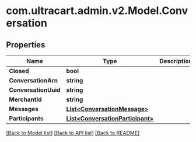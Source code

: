 
# com.ultracart.admin.v2.Model.Conversation

## Properties

Name | Type | Description | Notes
------------ | ------------- | ------------- | -------------
**Closed** | **bool** |  | [optional] 
**ConversationArn** | **string** |  | [optional] 
**ConversationUuid** | **string** |  | [optional] 
**MerchantId** | **string** |  | [optional] 
**Messages** | [**List&lt;ConversationMessage&gt;**](ConversationMessage.md) |  | [optional] 
**Participants** | [**List&lt;ConversationParticipant&gt;**](ConversationParticipant.md) |  | [optional] 

[[Back to Model list]](../README.md#documentation-for-models)
[[Back to API list]](../README.md#documentation-for-api-endpoints)
[[Back to README]](../README.md)

